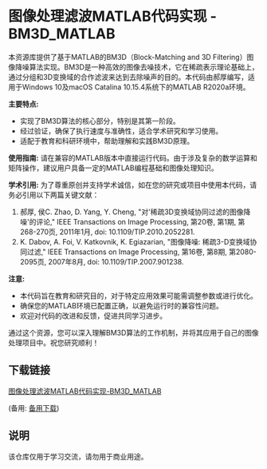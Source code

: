 # 图像处理滤波MATLAB代码实现 - BM3D_MATLAB

本资源库提供了基于MATLAB的BM3D（Block-Matching and 3D Filtering）图像降噪算法实现。BM3D是一种高效的图像去噪技术，它在稀疏表示理论基础上，通过分组和3D变换域的合作滤波来达到去除噪声的目的。本代码由郝厚编写，适用于Windows 10及macOS Catalina 10.15.4系统下的MATLAB R2020a环境。

**主要特点:**
- 实现了BM3D算法的核心部分，特别是其第一阶段。
- 经过验证，确保了执行速度与准确性，适合学术研究和学习使用。
- 适配于教育和科研环境中，帮助理解和实践BM3D原理。

**使用指南:**
请在兼容的MATLAB版本中直接运行代码。由于涉及复杂的数学运算和矩阵操作，建议用户具备一定的MATLAB编程基础和图像处理知识。

**学术引用:**
为了尊重原创并支持学术诚信，如在您的研究或项目中使用本代码，请务必引用以下两篇关键文献：
1. 郝厚, 侯C. Zhao, D. Yang, Y. Cheng, "对'稀疏3D变换域协同过滤的图像降噪'的评论," IEEE Transactions on Image Processing, 第20卷, 第1期, 第268-270页, 2011年1月, doi: 10.1109/TIP.2010.2052281.
2. K. Dabov, A. Foi, V. Katkovnik, K. Egiazarian, "图像降噪: 稀疏3-D变换域协同过滤," IEEE Transactions on Image Processing, 第16卷, 第8期, 第2080-2095页, 2007年8月, doi: 10.1109/TIP.2007.901238.

**注意:**
- 本代码旨在教育和研究目的，对于特定应用效果可能需调整参数或进行优化。
- 确保您的MATLAB环境已配置正确，以避免运行时的兼容性问题。
- 欢迎对代码的改进和反馈，促进共同学习进步。

通过这个资源，您可以深入理解BM3D算法的工作机制，并将其应用于自己的图像处理项目中。祝您研究顺利！

## 下载链接
[图像处理滤波MATLAB代码实现-BM3D_MATLAB](https://pan.quark.cn/s/f7908edfc6f7) 

(备用: [备用下载](https://pan.baidu.com/s/1sVVSo9mJJQ1RnMmrmcW9Zg?pwd=1234))

## 说明

该仓库仅用于学习交流，请勿用于商业用途。
